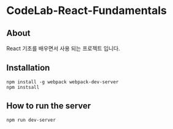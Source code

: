 # CodeLab-React-Fundamentals

## About

React 기초를 배우면서 사용 되는 프로젝트 입니다.

## Installation

```
npm install -g webpack webpack-dev-server
npm instsall
```

## How to run the server

```
npm run dev-server
```
